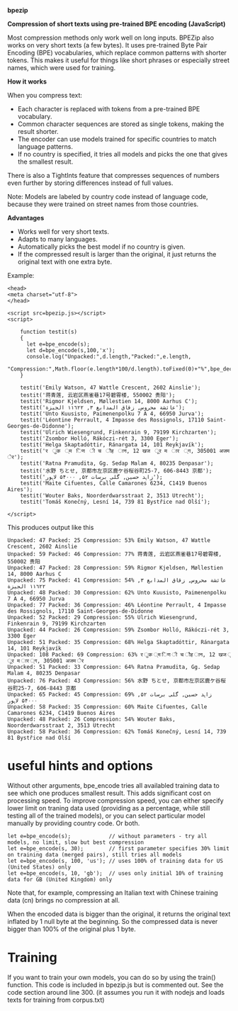 **bpezip**

__Compression of short texts using pre-trained BPE encoding (JavaScript)__

Most compression methods only work well on long inputs. BPEZip also works on very short texts (a few bytes).
It uses pre-trained Byte Pair Encoding (BPE) vocabularies, which replace common patterns with shorter tokens.
This makes it useful for things like short phrases or especially street names, which were used for training.

**How it works**

When you compress text:

- Each character is replaced with tokens from a pre-trained BPE vocabulary.
- Common character sequences are stored as single tokens, making the result shorter.
- The encoder can use models trained for specific countries to match language patterns.
- If no country is specified, it tries all models and picks the one that gives the smallest result.

There is also a TightInts feature that compresses sequences of numbers even further by storing differences instead of full values.

Note: Models are labeled by country code instead of language code, because they were trained on street names from those countries.

**Advantages**

- Works well for very short texts.
- Adapts to many languages.
- Automatically picks the best model if no country is given.
- If the compressed result is larger than the original, it just returns the original text with one extra byte.

Example:
```
<head>
<meta charset="utf-8">
</head>

<script src=bpezip.js></script>
<script>

    function testit(s)
    {
      let e=bpe_encode(s);
      let d=bpe_encode(s,100,'x');
      console.log("Unpacked:",d.length,"Packed:",e.length,
                  "Compression:",Math.floor(e.length*100/d.length).toFixed(0)+"%",bpe_decode(e));
    }

    testit('Emily Watson, 47 Wattle Crescent, 2602 Ainslie');
    testit('蒋青莲, 云岩区燕雀巷17号碧霄楼, 550002 贵阳');
    testit('Rigmor Kjeldsen, Møllestien 14, 8000 Aarhus C');
    testit('عائشة محروس, زقاق المدابغ ٣, ١١٦٢٢ الجيزة');
    testit('Unto Kuusisto, Paimenenpolku 7 A 4, 66950 Jurva');
    testit('Léontine Perrault, 4 Impasse des Rossignols, 17110 Saint-Georges-de-Didonne');
    testit('Ulrich Wiesengrund, Finkenrain 9, 79199 Kirchzarten');
    testit('Zsombor Holló, Rákóczi-rét 3, 3300 Eger');
    testit('Helga Skaptadóttir, Ránargata 14, 101 Reykjavík');
    testit('र  ुक  ्म  िण  ी च  ौह  ान, 12 खज  ूर म  ार  ्ग, 305001 अजम  ेर');
    testit('Ratna Pramudita, Gg. Sedap Malam 4, 80235 Denpasar');
    testit('水野 ちとせ, 京都市左京区鹿ケ谷桜谷町25-7, 606-8443 京都');
    testit('زاہد حسین, گلی برسات ۵۲, ۵۴۰۰۰ لاہور');
    testit('Maite Cifuentes, Calle Camarones 6234, C1419 Buenos Aires');
    testit('Wouter Baks, Noorderdwarsstraat 2, 3513 Utrecht');
    testit('Tomáš Konečný, Lesní 14, 739 81 Bystřice nad Olší');

</script>
```

This produces output like this

```
Unpacked: 47 Packed: 25 Compression: 53% Emily Watson, 47 Wattle Crescent, 2602 Ainslie
Unpacked: 59 Packed: 46 Compression: 77% 蒋青莲, 云岩区燕雀巷17号碧霄楼, 550002 贵阳
Unpacked: 47 Packed: 28 Compression: 59% Rigmor Kjeldsen, Møllestien 14, 8000 Aarhus C
Unpacked: 75 Packed: 41 Compression: 54% عائشة محروس, زقاق المدابغ ٣, ١١٦٢٢ الجيزة
Unpacked: 48 Packed: 30 Compression: 62% Unto Kuusisto, Paimenenpolku 7 A 4, 66950 Jurva
Unpacked: 77 Packed: 36 Compression: 46% Léontine Perrault, 4 Impasse des Rossignols, 17110 Saint-Georges-de-Didonne
Unpacked: 52 Packed: 29 Compression: 55% Ulrich Wiesengrund, Finkenrain 9, 79199 Kirchzarten
Unpacked: 44 Packed: 26 Compression: 59% Zsombor Holló, Rákóczi-rét 3, 3300 Eger
Unpacked: 51 Packed: 35 Compression: 68% Helga Skaptadóttir, Ránargata 14, 101 Reykjavík
Unpacked: 108 Packed: 69 Compression: 63% र ुक ्म िण ी च ौह ान, 12 खज ूर म ार ्ग, 305001 अजम ेर
Unpacked: 51 Packed: 33 Compression: 64% Ratna Pramudita, Gg. Sedap Malam 4, 80235 Denpasar
Unpacked: 76 Packed: 43 Compression: 56% 水野 ちとせ, 京都市左京区鹿ケ谷桜谷町25-7, 606-8443 京都
Unpacked: 65 Packed: 45 Compression: 69% زاہد حسین, گلی برسات ۵۲, ۵۴۰۰۰ لاہور
Unpacked: 58 Packed: 35 Compression: 60% Maite Cifuentes, Calle Camarones 6234, C1419 Buenos Aires
Unpacked: 48 Packed: 26 Compression: 54% Wouter Baks, Noorderdwarsstraat 2, 3513 Utrecht
Unpacked: 58 Packed: 36 Compression: 62% Tomáš Konečný, Lesní 14, 739 81 Bystřice nad Olší

```
# useful hints and options

Without other arguments, bpe_encode tries all availabled training data to see which one produces smallest result.
This adds significant cost on processing speed. To improve compression speed, you can either specify lower limit
on traning data used (providing as a percentage, while still testing all of the trained models), or you can
select particular model manually by providing country code. Or both.

    let e=bpe_encode(s);            // without parameters - try all models, no limit, slow but best compression
    let e=bpe_encode(s, 30);        // first parameter specifies 30% limit on training data (merged pairs), still tries all models
    let e=bpe_encode(s, 100, 'us'); // uses 100% of training data for US (United States) only
    let e=bpe_encode(s, 10, 'gb');  // uses only initial 10% of training data for GB (United Kingdom) only

Note that, for example, compressing an Italian text with Chinese training data (cn) brings no compression at all.

When the encoded data is bigger than the original, it returns the original text inflated by 1 null byte at the beginning.
So the compressed data is never bigger than 100% of the original plus 1 byte.

# Training

If you want to train your own models, you can do so by using the train() function.
This code is included in bpezip.js but is commented out. See the code section around line 300.
(it assumes you run it with nodejs and loads texts for training from corpus.txt)
